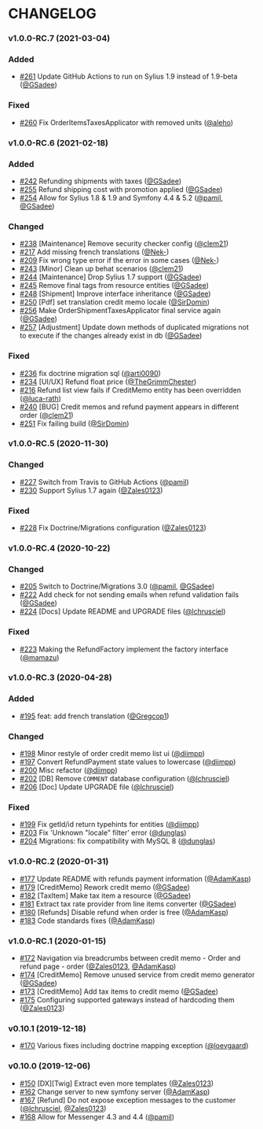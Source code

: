 # CHANGELOG

### v1.0.0-RC.7 (2021-03-04)

### Added
- [#261](https://github.com/Sylius/RefundPlugin/issues/261) Update GitHub Actions to run on Sylius 1.9 instead of 1.9-beta ([@GSadee](https://github.com/GSadee))

### Fixed
- [#260](https://github.com/Sylius/RefundPlugin/issues/260) Fix OrderItemsTaxesApplicator with removed units ([@aleho](https://github.com/aleho))

### v1.0.0-RC.6 (2021-02-18)

### Added
- [#242](https://github.com/Sylius/RefundPlugin/issues/242) Refunding shipments with taxes ([@GSadee](https://github.com/GSadee))
- [#255](https://github.com/Sylius/RefundPlugin/issues/255) Refund shipping cost with promotion applied ([@GSadee](https://github.com/GSadee))
- [#254](https://github.com/Sylius/RefundPlugin/issues/254) Allow for Sylius 1.8 & 1.9 and Symfony 4.4 & 5.2 ([@pamil](https://github.com/pamil), [@GSadee](https://github.com/GSadee))

### Changed
- [#238](https://github.com/Sylius/RefundPlugin/issues/238) [Maintenance] Remove security checker config ([@clem21](https://github.com/clem21))
- [#217](https://github.com/Sylius/RefundPlugin/issues/217) Add missing french translations ([@Nek-](https://github.com/Nek-))
- [#209](https://github.com/Sylius/RefundPlugin/issues/209) Fix wrong type error if the error in some cases ([@Nek-](https://github.com/Nek-))
- [#243](https://github.com/Sylius/RefundPlugin/issues/243) [Minor] Clean up behat scenarios ([@clem21](https://github.com/clem21))
- [#244](https://github.com/Sylius/RefundPlugin/issues/244) [Maintenance] Drop Sylius 1.7 support ([@GSadee](https://github.com/GSadee))
- [#245](https://github.com/Sylius/RefundPlugin/issues/245) Remove final tags from resource entities ([@GSadee](https://github.com/GSadee))
- [#248](https://github.com/Sylius/RefundPlugin/issues/248) [Shipment] Improve interface inheritance ([@GSadee](https://github.com/GSadee))
- [#250](https://github.com/Sylius/RefundPlugin/issues/250) [Pdf] set translation credit memo locale ([@SirDomin](https://github.com/SirDomin))
- [#256](https://github.com/Sylius/RefundPlugin/issues/256) Make OrderShipmentTaxesApplicator final service again ([@GSadee](https://github.com/GSadee))
- [#257](https://github.com/Sylius/RefundPlugin/issues/257) [Adjustment] Update down methods of duplicated migrations not to execute if the changes already exist in db ([@GSadee](https://github.com/GSadee))

### Fixed
- [#236](https://github.com/Sylius/RefundPlugin/issues/236) fix doctrine migration sql ([@arti0090](https://github.com/arti0090))
- [#234](https://github.com/Sylius/RefundPlugin/issues/234) [UI/UX] Refund float price ([@TheGrimmChester](https://github.com/TheGrimmChester))
- [#216](https://github.com/Sylius/RefundPlugin/issues/216) Refund list view fails if CreditMemo entity has been overridden ([@luca-rath](https://github.com/luca-rath))
- [#240](https://github.com/Sylius/RefundPlugin/issues/240) [BUG] Credit memos and refund payment appears in different order ([@clem21](https://github.com/clem21))
- [#251](https://github.com/Sylius/RefundPlugin/issues/251) Fix failing build ([@SirDomin](https://github.com/SirDomin))

### v1.0.0-RC.5 (2020-11-30)

### Changed
- [#227](https://github.com/Sylius/RefundPlugin/issues/227) Switch from Travis to GitHub Actions ([@pamil](https://github.com/pamil))
- [#230](https://github.com/Sylius/RefundPlugin/issues/230) Support Sylius 1.7 again ([@Zales0123](https://github.com/Zales0123))

### Fixed
- [#228](https://github.com/Sylius/RefundPlugin/issues/228) Fix Doctrine/Migrations configuration ([@Zales0123](https://github.com/Zales0123))

### v1.0.0-RC.4 (2020-10-22)

### Changed
- [#205](https://github.com/Sylius/RefundPlugin/issues/205) Switch to Doctrine/Migrations 3.0 ([@pamil](https://github.com/pamil), [@GSadee](https://github.com/GSadee))
- [#222](https://github.com/Sylius/RefundPlugin/issues/222) Add check for not sending emails when refund validation fails ([@GSadee](https://github.com/GSadee))
- [#224](https://github.com/Sylius/RefundPlugin/issues/224) [Docs] Update README and UPGRADE files ([@lchrusciel](https://github.com/lchrusciel))

### Fixed
- [#223](https://github.com/Sylius/RefundPlugin/issues/223) Making the RefundFactory implement the factory interface ([@mamazu](https://github.com/mamazu))

### v1.0.0-RC.3 (2020-04-28)

### Added
- [#195](https://github.com/Sylius/RefundPlugin/issues/195) feat: add french translation ([@Gregcop1](https://github.com/Gregcop1))

### Changed
- [#198](https://github.com/Sylius/RefundPlugin/issues/198) Minor restyle of order credit memo list ui ([@diimpp](https://github.com/diimpp))
- [#197](https://github.com/Sylius/RefundPlugin/issues/197) Convert RefundPayment state values to lowercase ([@diimpp](https://github.com/diimpp))
- [#200](https://github.com/Sylius/RefundPlugin/issues/200) Misc refactor ([@diimpp](https://github.com/diimpp))
- [#202](https://github.com/Sylius/RefundPlugin/issues/202) [DB] Remove `COMMENT` database configuration ([@lchrusciel](https://github.com/lchrusciel))
- [#206](https://github.com/Sylius/RefundPlugin/issues/206) [Doc] Update UPGRADE file ([@lchrusciel](https://github.com/lchrusciel))

### Fixed
- [#199](https://github.com/Sylius/RefundPlugin/issues/199) Fix getId/id return typehints for entities ([@diimpp](https://github.com/diimpp))
- [#203](https://github.com/Sylius/RefundPlugin/issues/203) Fix 'Unknown "locale" filter' error ([@dunglas](https://github.com/dunglas))
- [#204](https://github.com/Sylius/RefundPlugin/issues/204) Migrations: fix compatibility with MySQL 8 ([@dunglas](https://github.com/dunglas))

### v1.0.0-RC.2 (2020-01-31)

- [#177](https://github.com/Sylius/RefundPlugin/issues/177) Update README with refunds payment information ([@AdamKasp](https://github.com/AdamKasp))
- [#179](https://github.com/Sylius/RefundPlugin/issues/179) [CreditMemo] Rework credit memo ([@GSadee](https://github.com/GSadee))
- [#182](https://github.com/Sylius/RefundPlugin/issues/182) [TaxItem] Make tax item a resource ([@GSadee](https://github.com/GSadee))
- [#181](https://github.com/Sylius/RefundPlugin/issues/181) Extract tax rate provider from line items converter ([@GSadee](https://github.com/GSadee))
- [#180](https://github.com/Sylius/RefundPlugin/issues/180) [Refunds] Disable refund when order is free ([@AdamKasp](https://github.com/AdamKasp))
- [#183](https://github.com/Sylius/RefundPlugin/issues/183) Code standards fixes ([@AdamKasp](https://github.com/AdamKasp))

### v1.0.0-RC.1 (2020-01-15)

- [#172](https://github.com/Sylius/RefundPlugin/issues/172) Navigation via breadcrumbs between credit memo - Order and refund page - order ([@Zales0123](https://github.com/Zales0123), [@AdamKasp](https://github.com/AdamKasp))
- [#174](https://github.com/Sylius/RefundPlugin/issues/174) [CreditMemo] Remove unused service from credit memo generator ([@GSadee](https://github.com/GSadee))
- [#173](https://github.com/Sylius/RefundPlugin/issues/173) [CreditMemo] Add tax items to credit memo ([@GSadee](https://github.com/GSadee))
- [#175](https://github.com/Sylius/RefundPlugin/issues/175) Configuring supported gateways instead of hardcoding them ([@Zales0123](https://github.com/Zales0123))

### v0.10.1 (2019-12-18)

- [#170](https://github.com/Sylius/RefundPlugin/issues/170) Various fixes including doctrine mapping exception ([@loevgaard](https://github.com/loevgaard))

### v0.10.0 (2019-12-06)

- [#150](https://github.com/Sylius/RefundPlugin/issues/150) [DX][Twig] Extract even more templates ([@Zales0123](https://github.com/Zales0123))
- [#162](https://github.com/Sylius/RefundPlugin/issues/162) Change server to new symfony server ([@AdamKasp](https://github.com/AdamKasp))
- [#167](https://github.com/Sylius/RefundPlugin/issues/167) [Refund] Do not expose exception messages to the customer ([@lchrusciel](https://github.com/lchrusciel), [@Zales0123](https://github.com/Zales0123))
- [#168](https://github.com/Sylius/RefundPlugin/issues/168) Allow for Messenger 4.3 and 4.4 ([@pamil](https://github.com/pamil))
